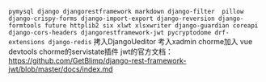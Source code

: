 ``
pymysql
django
djangorestframework
markdown
django-filter 
pillow
django-crispy-forms
django-import-export
django-reversion
django-formtools
future
httplib2
six
xlwt
xlsxwriter
django-guardian
coreapi
django-cors-headers
djangorestframework-jwt
pycryptodome
drf-extensions
django-redis
``
拷入DjangoUeditor
考入xadmin
chorme加入 vue devtools
chorme的servistate插件
jwt的官方文档：https://github.com/GetBlimp/django-rest-framework-jwt/blob/master/docs/index.md